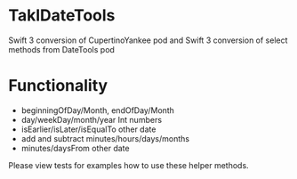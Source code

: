 # TaklDateTools
Swift 3 conversion of CupertinoYankee pod and Swift 3 conversion of select methods from DateTools pod

# Functionality
- beginningOfDay/Month, endOfDay/Month
- day/weekDay/month/year Int numbers
- isEarlier/isLater/isEqualTo other date
- add and subtract minutes/hours/days/months
- minutes/daysFrom other date

Please view tests for examples how to use these helper methods.
